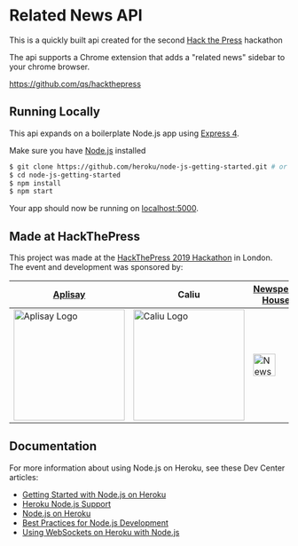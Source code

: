 # Related News API

This is a quickly built api created for the second [Hack the Press](https://hackthepress.org/) hackathon

The api supports a Chrome extension that adds a "related news" sidebar to your chrome browser.   

https://github.com/qs/hackthepress


## Running Locally

This api expands on a boilerplate Node.js app using [Express 4](http://expressjs.com/).

Make sure you have [Node.js](http://nodejs.org/) installed

```sh
$ git clone https://github.com/heroku/node-js-getting-started.git # or clone your own fork
$ cd node-js-getting-started
$ npm install
$ npm start
```

Your app should now be running on [localhost:5000](http://localhost:5000/).

## Made at HackThePress
This project was made at the [HackThePress 2019 Hackathon](https://www.hackthepress.org/2019-hackathon/) in London.
The event and development was sponsored by:

| [Aplisay](https://www.aplisay.com/)  | Caliu         | [Newspeak House](https://newspeak.house/) |
| -------- | ------------- | -------------- |
| <img src="https://res.cloudinary.com/simms-reeve/image/upload/v1568555139/aplisay-logo_qp4ii5.svg" alt="Aplisay Logo" style="width:200px;"/> | <img src="https://res.cloudinary.com/simms-reeve/image/upload/v1568555163/Asset_10caliu_jc66fd.svg" alt="Caliu Logo" style="width:200px;"/> | <img src="https://pbs.twimg.com/profile_images/599530591386804224/fBztcZ41_400x400.png" alt="Newspeak House Logo" style="width:40px;"/> |

## Documentation

For more information about using Node.js on Heroku, see these Dev Center articles:

- [Getting Started with Node.js on Heroku](https://devcenter.heroku.com/articles/getting-started-with-nodejs)
- [Heroku Node.js Support](https://devcenter.heroku.com/articles/nodejs-support)
- [Node.js on Heroku](https://devcenter.heroku.com/categories/nodejs)
- [Best Practices for Node.js Development](https://devcenter.heroku.com/articles/node-best-practices)
- [Using WebSockets on Heroku with Node.js](https://devcenter.heroku.com/articles/node-websockets)
